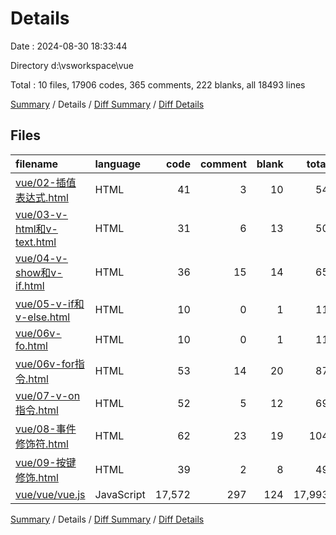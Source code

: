 # Details

Date : 2024-08-30 18:33:44

Directory d:\\vsworkspace\\vue

Total : 10 files,  17906 codes, 365 comments, 222 blanks, all 18493 lines

[Summary](results.md) / Details / [Diff Summary](diff.md) / [Diff Details](diff-details.md)

## Files
| filename | language | code | comment | blank | total |
| :--- | :--- | ---: | ---: | ---: | ---: |
| [vue/02-插值表达式.html](/vue/02-%E6%8F%92%E5%80%BC%E8%A1%A8%E8%BE%BE%E5%BC%8F.html) | HTML | 41 | 3 | 10 | 54 |
| [vue/03-v-html和v-text.html](/vue/03-v-html%E5%92%8Cv-text.html) | HTML | 31 | 6 | 13 | 50 |
| [vue/04-v-show和v-if.html](/vue/04-v-show%E5%92%8Cv-if.html) | HTML | 36 | 15 | 14 | 65 |
| [vue/05-v-if和v-else.html](/vue/05-v-if%E5%92%8Cv-else.html) | HTML | 10 | 0 | 1 | 11 |
| [vue/06v-fo.html](/vue/06v-fo.html) | HTML | 10 | 0 | 1 | 11 |
| [vue/06v-for指令.html](/vue/06v-for%E6%8C%87%E4%BB%A4.html) | HTML | 53 | 14 | 20 | 87 |
| [vue/07-v-on指令.html](/vue/07-v-on%E6%8C%87%E4%BB%A4.html) | HTML | 52 | 5 | 12 | 69 |
| [vue/08-事件修饰符.html](/vue/08-%E4%BA%8B%E4%BB%B6%E4%BF%AE%E9%A5%B0%E7%AC%A6.html) | HTML | 62 | 23 | 19 | 104 |
| [vue/09-按键修饰.html](/vue/09-%E6%8C%89%E9%94%AE%E4%BF%AE%E9%A5%B0.html) | HTML | 39 | 2 | 8 | 49 |
| [vue/vue/vue.js](/vue/vue/vue.js) | JavaScript | 17,572 | 297 | 124 | 17,993 |

[Summary](results.md) / Details / [Diff Summary](diff.md) / [Diff Details](diff-details.md)